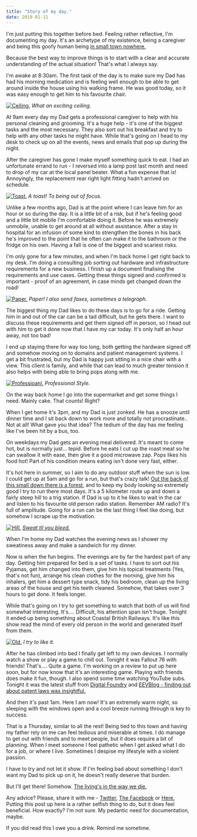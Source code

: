 ```yaml
---
title: "Story of my day."
date: 2019-01-11
---
```


I'm just putting this together before bed. Feeling rather reflective, I'm documenting my day. It's an archetype of my existence, being a caregiver and being this goofy human being [in small town nowhere.](https://www.google.co.nz/maps/place/Levin/data=!4m2!3m1!1s0x6d40f3627c967d4d:0x500ef6143a2d9d0?ved=2ahUKEwjP4bj2oOPfAhWGYisKHRQUCaEQ8gEwDnoECAkQCA)

Because the best way to improve things is to start with a clear and accurate understanding of the actual situation! That's what I always say.

I'm awake at 8:30am. The first task of the day is to make sure my Dad has had his morning medication and is feeling well enough to be able to get around inside the house using his walking frame. He was good today, so it was easy enough to get him to his favourite chair.

[![Ceiling.](../../assets/images/blog/roof.jpg)](../../assets/images/blog/roof.jpg)
_What an exciting ceiling._

At 9am every day my Dad gets a professional caregiver to help with his personal cleaning and grooming. It's a huge help - it's one of the biggest tasks and the most necessary. They also sort out his breakfast and try to help with any other tasks he might have. While that's going on I head to my desk to check up on all the events, news and emails that pop up during the night.

After the caregiver has gone I make myself something quick to eat. I had an unfortunate errand to run - I reversed into a lamp post last month and need to drop of my car at the local panel beater. What a fun expense that is! Annoyingly, the replacement rear right light fitting hadn't arrived on schedule.

[![Toast.](../../assets/images/blog/PB.jpg)](../../assets/images/blog/PB.jpg)
_A toast! To being out of focus._

Unlike a few months ago, Dad is at the point where I can leave him for an hour or so during the day. It is a little bit of a risk, but if he's feeling good and a little bit mobile I'm comfortable doing it. Before he was extremely unmobile, unable to get around at all without assistance. After a stay in hospital for an infusion of some kind to strengthen the bones in his back he's improved to the point that he often can make it to the bathroom or the fridge on his own. Having a fall is one of the biggest and scariest risks.

I'm only gone for a few minutes, and when I'm back home I get right back to my desk. I'm doing a consulting job sorting out hardware and infrastructure requirements for a new business. I finish up a document finalising the requirements and use cases. Getting these things signed and confirmed is important - proof of an agreement, in case minds get changed down the road!

[![Paper.](../../assets/images/blog/PB2.jpg)](../../assets/images/blog/PB2.jpg)
_Paper! I also send faxes, sometimes a telegraph._

The biggest thing my Dad likes to do these days is to go for a ride. Getting him in and out of the car can be a tad difficult, but he gets there. I want to discuss these requirements and get them signed off in person, so I head out with him to get it done now that I have my car today. It's only half an hour away, not too bad!

I end up staying there for way too long, both getting the hardware signed off and somehow moving on to domains and patient management systems. I get a bit frustrated, but my Dad is happy just sitting in a nice chair with a view. This client is family, and while that can lead to much greater tension it also helps with being able to bring pops along with me.

[![Professioanl.](../../assets/images/blog/PB3.jpg)](../../assets/images/blog/PB3.jpg)
_Professional Style._

On the way back home I go into the supermarket and get some things I need. Mainly cake. That counts! Right?

When I get home it's 3pm, and my Dad is just zonked. He has a snooze until dinner time and I sit back down to work more and totally not procrastinate.. Not at all! What gave you that idea? The tedium of the day has me feeling like I've been hit by a bus, too.

On weekdays my Dad gets an evening meal delivered. It's meant to come hot, but is normally just… tepid. Before he eats I cut up the roast meat so he can swallow it with ease, then give it a good microwave zap. Pops likes his food hot! Part of his condition means eating isn't done very fast, either.

It's hot here in summer, so I aim to do any outdoor stuff when the sun is low. I could get up at 5am and go for a run, but that's crazy talk! [Out the back of this small down there is a forest](https://www.horowhenua.govt.nz/Places-Events/Cycle-Tracks-Walking-Trails/Trig-Walkway), and to keep my body looking so extremely good I try to run there most days. It's a 5 kilometer route up and down a fairly steep hill to a trig station. If Dad is up to it he likes to wait in the car and listen to his favourite old person radio station. Remember AM radio? It's full of amplitude. Going for a run can be the last thing I feel like doing, but somehow I scrape up the motivation.

[![Hill.](../../assets/images/blog/hill.jpg)](../../assets/images/blog/hill.jpg)
_[Sweat til you bleed.](https://www.youtube.com/watch?v=LaTGrV58wec)_

When I'm home my Dad watches the evening news as I shower my sweatiness away and make a sandwich for my dinner.

Now is when the fun begins. The evenings are by far the hardest part of any day. Getting him prepared for bed is a set of tasks. I have to sort out his Pyjamas, get him changed into them, give him his topical treatments (Yes, that's not fun), arrange his clean clothes for the morning, give him his inhalers, get him a dessert type snack, tidy his bedroom, clean up the living areas of the house and get his teeth cleaned. Somehow, that takes over 3 hours to get done. It feels longer.

While that's going on I try to get something to watch that both of us will find somewhat interesting. It's…. Difficult, his attention span isn't huge. Tonight it ended up being something about Coastal British Railways. It's like this show read the mind of every old person in the world and generated itself from them.

[![Old.](../../assets/images/blog/PB4.jpg)](../../assets/images/blog/PB4.jpg)
_I try to like it._

After he has climbed into bed I finally get left to my own devices. I normally watch a show or play a game to chill out. Tonight it was Fallout 76 with friends! That's…. Quite a game. I'm working on a review to put up here soon, but for now know that it's an interesting game. Playing with friends does make it fun, though. I also spend some time watching YouTube subs. Tonight it was the latest stuff from [Digital Foundry](https://www.youtube.com/user/DigitalFoundry) and [EEVBlog - finding out about patent laws was insightful.](https://www.youtube.com/watch?v=Nes0MnoeRtg)

And then it's past 1am. Here I am now! It's an extremely warm night, so sleeping with the windows open and a cool breeze running through is key to success.

That is a Thursday, similar to all the rest! Being tied to this town and having my father rely on me can feel tedious and miserable at times. I do manage to get out with friends and to meet people, but it does require a bit of planning. When I meet someone I feel pathetic when I get asked what I do for a job, or where I live. Sometimes I despise my lifestyle with a violent passion.

I have to try and not let it show. If I'm feeling bad about something I don't want my Dad to pick up on it, he doesn't really deserve that burden.

But I'll get there! Somehow. [The living's in the way we die.](https://www.youtube.com/watch?v=de2rBeWNgFo)

Any advice? Please, share it with me - [Twitter](https://twitter.com/aaronights), [The Facebook](https://www.facebook.com/aaronights) or [Here.](mailto:aaronights@gmail.com) Putting this post up here is a rather selfish thing to do, but it does feel beneficial. How exactly? I'm not sure. My pedantic need for documentation, maybe.

If you did read this I owe you a drink. Remind me sometime.
